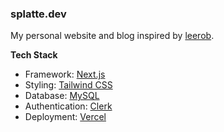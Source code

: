 ### splatte.dev

My personal website and blog inspired by [leerob](https://leerob.io/).

**Tech Stack**
* Framework: [Next.js](https://nextjs.org/)
* Styling: [Tailwind CSS](https://tailwindcss.com/)
* Database: [MySQL](https://planetscale.com/)
* Authentication: [Clerk](https://clerk.com/)
* Deployment: [Vercel](https://vercel.com/)
